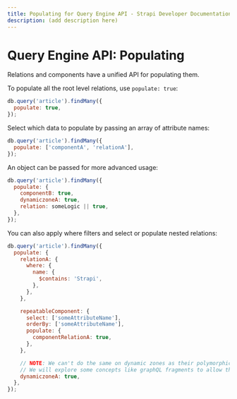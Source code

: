 ```yaml
---
title: Populating for Query Engine API - Strapi Developer Documentation
description: (add description here)
---
```

<!-- TODO: update SEO tags -->

# Query Engine API: Populating

Relations and components have a unified API for populating them.

To populate all the root level relations, use `populate: true`:

```js
db.query('article').findMany({
  populate: true,
});
```

Select which data to populate by passing an array of attribute names:

```js
db.query('article').findMany({
  populate: ['componentA', 'relationA'],
});
```

An object can be passed for more advanced usage:

```js
db.query('article').findMany({
  populate: {
    componentB: true,
    dynamiczoneA: true,
    relation: someLogic || true,
  },
});
```

You can also apply where filters and select or populate nested relations:

```js
db.query('article').findMany({
  populate: {
    relationA: {
      where: {
        name: {
          $contains: 'Strapi',
        },
      },
    },

    repeatableComponent: {
      select: ['someAttributeName'],
      orderBy: ['someAttributeName'],
      populate: {
        componentRelationA: true,
      },
    },

    // NOTE: We can't do the same on dynamic zones as their polymorphic nature prevents it for now.
    // We will explore some concepts like graphQL fragments to allow this later on
    dynamiczoneA: true,
  },
});
```

<!-- TODO: check with devs and uncomment this when ready/implemented -->
<!-- ## Populating Components and Dynamic Zones

Components won't be populated by default in the DB layer. We will allow populating them like relations to have more features. This will allow more efficent DB queries for usecase that don't need the components.

We will however keep the auto populate in the business logic layer for the components so the Admin panel have the right data. We should think about it for the REST API (should it be optional or not).

This will also allow filtering on them & ordering them like a simple relation.

```js
db.query('article').findMany({
  populate: {
    componentB: true,
    dynamiczoneA: true,
  },
});

db.query('article').findMany({
  populate: {
    repeatableComponent: {
      select: [],
      limit: 2,
      offset: 10,
      orderBy: { field: 'asc' },
      populate: {},
    },
    // We can't do the same on dynamic zones as their polymorphic nature prevents it.
    dynamiczoneA: true,
  },
});
``` -->
